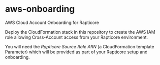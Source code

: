 # aws-onboarding
AWS Cloud Account Onboarding for Rapticore

Deploy the CloudFormation stack in this repository to create the AWS IAM role allowing Cross-Account access from your Rapticore environment.

You will need the _Rapticore Source Role ARN_ (a CloudFormation template Parameter) which will be provided as part of your Rapticore setup and onboarding. 
